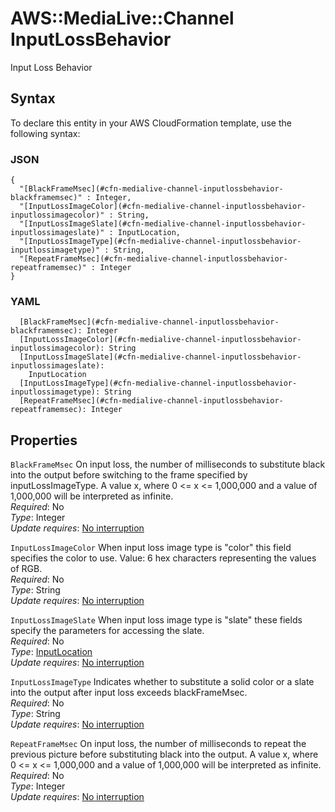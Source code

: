 # AWS::MediaLive::Channel InputLossBehavior<a name="aws-properties-medialive-channel-inputlossbehavior"></a>

Input Loss Behavior

## Syntax<a name="aws-properties-medialive-channel-inputlossbehavior-syntax"></a>

To declare this entity in your AWS CloudFormation template, use the following syntax:

### JSON<a name="aws-properties-medialive-channel-inputlossbehavior-syntax.json"></a>

```
{
  "[BlackFrameMsec](#cfn-medialive-channel-inputlossbehavior-blackframemsec)" : Integer,
  "[InputLossImageColor](#cfn-medialive-channel-inputlossbehavior-inputlossimagecolor)" : String,
  "[InputLossImageSlate](#cfn-medialive-channel-inputlossbehavior-inputlossimageslate)" : InputLocation,
  "[InputLossImageType](#cfn-medialive-channel-inputlossbehavior-inputlossimagetype)" : String,
  "[RepeatFrameMsec](#cfn-medialive-channel-inputlossbehavior-repeatframemsec)" : Integer
}
```

### YAML<a name="aws-properties-medialive-channel-inputlossbehavior-syntax.yaml"></a>

```
  [BlackFrameMsec](#cfn-medialive-channel-inputlossbehavior-blackframemsec): Integer
  [InputLossImageColor](#cfn-medialive-channel-inputlossbehavior-inputlossimagecolor): String
  [InputLossImageSlate](#cfn-medialive-channel-inputlossbehavior-inputlossimageslate): 
    InputLocation
  [InputLossImageType](#cfn-medialive-channel-inputlossbehavior-inputlossimagetype): String
  [RepeatFrameMsec](#cfn-medialive-channel-inputlossbehavior-repeatframemsec): Integer
```

## Properties<a name="aws-properties-medialive-channel-inputlossbehavior-properties"></a>

`BlackFrameMsec`  <a name="cfn-medialive-channel-inputlossbehavior-blackframemsec"></a>
On input loss, the number of milliseconds to substitute black into the output before switching to the frame specified by inputLossImageType\. A value x, where 0 <= x <= 1,000,000 and a value of 1,000,000 will be interpreted as infinite\.  
*Required*: No  
*Type*: Integer  
*Update requires*: [No interruption](https://docs.aws.amazon.com/AWSCloudFormation/latest/UserGuide/using-cfn-updating-stacks-update-behaviors.html#update-no-interrupt)

`InputLossImageColor`  <a name="cfn-medialive-channel-inputlossbehavior-inputlossimagecolor"></a>
When input loss image type is "color" this field specifies the color to use\. Value: 6 hex characters representing the values of RGB\.  
*Required*: No  
*Type*: String  
*Update requires*: [No interruption](https://docs.aws.amazon.com/AWSCloudFormation/latest/UserGuide/using-cfn-updating-stacks-update-behaviors.html#update-no-interrupt)

`InputLossImageSlate`  <a name="cfn-medialive-channel-inputlossbehavior-inputlossimageslate"></a>
When input loss image type is "slate" these fields specify the parameters for accessing the slate\.  
*Required*: No  
*Type*: [InputLocation](aws-properties-medialive-channel-inputlocation.md)  
*Update requires*: [No interruption](https://docs.aws.amazon.com/AWSCloudFormation/latest/UserGuide/using-cfn-updating-stacks-update-behaviors.html#update-no-interrupt)

`InputLossImageType`  <a name="cfn-medialive-channel-inputlossbehavior-inputlossimagetype"></a>
Indicates whether to substitute a solid color or a slate into the output after input loss exceeds blackFrameMsec\.  
*Required*: No  
*Type*: String  
*Update requires*: [No interruption](https://docs.aws.amazon.com/AWSCloudFormation/latest/UserGuide/using-cfn-updating-stacks-update-behaviors.html#update-no-interrupt)

`RepeatFrameMsec`  <a name="cfn-medialive-channel-inputlossbehavior-repeatframemsec"></a>
On input loss, the number of milliseconds to repeat the previous picture before substituting black into the output\. A value x, where 0 <= x <= 1,000,000 and a value of 1,000,000 will be interpreted as infinite\.  
*Required*: No  
*Type*: Integer  
*Update requires*: [No interruption](https://docs.aws.amazon.com/AWSCloudFormation/latest/UserGuide/using-cfn-updating-stacks-update-behaviors.html#update-no-interrupt)